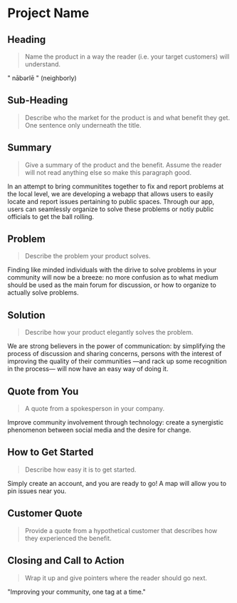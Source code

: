 # Project Name #

<!-- 
> This material was originally posted [here](http://www.quora.com/What-is-Amazons-approach-to-product-development-and-product-management). It is reproduced here for posterities sake.

There is an approach called "working backwards" that is widely used at Amazon. They work backwards from the customer, rather than starting with an idea for a product and trying to bolt customers onto it. While working backwards can be applied to any specific product decision, using this approach is especially important when developing new products or features.

For new initiatives a product manager typically starts by writing an internal press release announcing the finished product. The target audience for the press release is the new/updated product's customers, which can be retail customers or internal users of a tool or technology. Internal press releases are centered around the customer problem, how current solutions (internal or external) fail, and how the new product will blow away existing solutions.

If the benefits listed don't sound very interesting or exciting to customers, then perhaps they're not (and shouldn't be built). Instead, the product manager should keep iterating on the press release until they've come up with benefits that actually sound like benefits. Iterating on a press release is a lot less expensive than iterating on the product itself (and quicker!).

If the press release is more than a page and a half, it is probably too long. Keep it simple. 3-4 sentences for most paragraphs. Cut out the fat. Don't make it into a spec. You can accompany the press release with a FAQ that answers all of the other business or execution questions so the press release can stay focused on what the customer gets. My rule of thumb is that if the press release is hard to write, then the product is probably going to suck. Keep working at it until the outline for each paragraph flows. 

Oh, and I also like to write press-releases in what I call "Oprah-speak" for mainstream consumer products. Imagine you're sitting on Oprah's couch and have just explained the product to her, and then you listen as she explains it to her audience. That's "Oprah-speak", not "Geek-speak".

Once the project moves into development, the press release can be used as a touchstone; a guiding light. The product team can ask themselves, "Are we building what is in the press release?" If they find they're spending time building things that aren't in the press release (overbuilding), they need to ask themselves why. This keeps product development focused on achieving the customer benefits and not building extraneous stuff that takes longer to build, takes resources to maintain, and doesn't provide real customer benefit (at least not enough to warrant inclusion in the press release).
 -->
 
## Heading ##
  > Name the product in a way the reader (i.e. your target customers) will understand.
  
  " nābərlē " (neighborly)

## Sub-Heading ##
  > Describe who the market for the product is and what benefit they get. One sentence only underneath the title. 

## Summary ##
  > Give a summary of the product and the benefit. Assume the reader will not read anything else so make this paragraph good.
  
In an attempt to bring communitites together to fix and report problems at the local level, we are developing a webapp that allows users to easily locate and report issues pertaining to public spaces. Through our app, users can seamlessly organize to solve these problems or notiy public officials to get the ball rolling. 

## Problem ##
  > Describe the problem your product solves.
  
Finding like minded individuals with the dirive to solve problems in your community will now be a breeze: no more confusion as to what medium should be used as the main forum for discussion, or how to organize to actually solve problems.

## Solution ##
  > Describe how your product elegantly solves the problem.
  
We are strong believers in the power of communication: by simplifying the process of discussion and sharing concerns, persons with the interest of improving the quality of their communities —and rack up some recognition in the process— will now have an easy way of doing it.
  
## Quote from You ##
  > A quote from a spokesperson in your company.

Improve community involvement through technology: create a synergistic phenomenon between social media and the desire for change. 

## How to Get Started ##
  > Describe how easy it is to get started.
  
Simply create an account, and you are ready to go!
A map will allow you to pin issues near you.

## Customer Quote ##
  > Provide a quote from a hypothetical customer that describes how they experienced the benefit.



## Closing and Call to Action ##
  > Wrap it up and give pointers where the reader should go next.
  
 "Improving your community, one tag at a time." 
